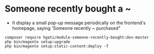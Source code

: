 # Someone recently bought a ~
- It display a small pop-up message periodically on the frontend's homepage, saying 'Someone recently ~ purchased"

```
composer require hgati/module-someone-recently-bought:dev-master
php bin/magento setup:upgrade
php bin/magento setup:static-content:deploy -f
```



